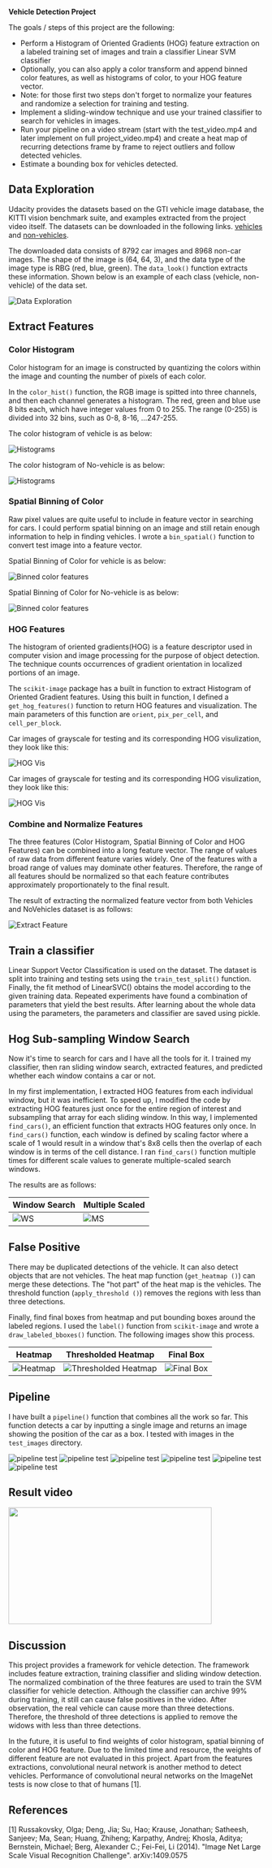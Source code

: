 **Vehicle Detection Project**

The goals / steps of this project are the following:

* Perform a Histogram of Oriented Gradients (HOG) feature extraction on a labeled training set of images and train a classifier Linear SVM classifier
* Optionally, you can also apply a color transform and append binned color features, as well as histograms of color, to your HOG feature vector.
* Note: for those first two steps don't forget to normalize your features and randomize a selection for training and testing.
* Implement a sliding-window technique and use your trained classifier to search for vehicles in images.
* Run your pipeline on a video stream (start with the test_video.mp4 and later implement on full project_video.mp4) and create a heat map of recurring detections frame by frame to reject outliers and follow detected vehicles.
* Estimate a bounding box for vehicles detected.

[//]: # (Image References)
[image1]: ./output_images/data_exploration.png
[image2.1]: ./output_images/color_hist_vehicle.png
[image2.2]: ./output_images/color_hist_novehicle.png

[image3.1]: ./output_images/bin_spatial_vehicle.png
[image3.2]: ./output_images/bin_spatial_no_vehicle.png
[image4.1]: ./output_images/hog_features_vehicle.png
[image4.2]: ./output_images/hog_features_no_vehicle.png
[image5]: ./output_images/extract_feature.png
[image6]: ./output_images/window_search.png
[image7]: ./output_images/multiscale.png
[image8]: ./output_images/heatmap.png
[image9]: ./output_images/thresholded_heatmap.png
[image10]: ./output_images/final_box.png
[image11]: ./output_images/pipeline0.png
[image12]: ./output_images/pipeline1.png
[image13]: ./output_images/pipeline2.png
[image14]: ./output_images/pipeline3.png
[image15]: ./output_images/pipeline4.png
[image16]: ./output_images/pipeline5.png

## Data Exploration

Udacity provides the datasets based on the GTI vehicle image database, the KITTI vision benchmark suite, and examples extracted from the project video itself. The datasets can be downloaded in the following links. [vehicles](https://s3.amazonaws.com/udacity-sdc/Vehicle_Tracking/vehicles.zip) and [non-vehicles](https://s3.amazonaws.com/udacity-sdc/Vehicle_Tracking/non-vehicles.zip).

The downloaded data consists of 8792 car images and 8968 non-car images. The shape of the image is (64, 64, 3), and the data type of the image type is RBG (red, blue, green). The `data_look()` function extracts these information. Shown below is an example of each class (vehicle, non-vehicle) of the data set.

![Data Exploration][image1]

## Extract Features
### Color Histogram
Color histogram for an image is constructed by quantizing the colors within the image and counting the number of pixels of each color.  

In the `color_hist()` function, the RGB image is spitted into three channels, and then each channel generates a histogram. The red, green and blue use 8 bits each, which have integer values from 0 to 255. The range (0-255) is divided into 32 bins, such as 0-8, 8-16, ...247-255.

The color histogram of vehicle is as below:

![Histograms][image2.1]

The color histogram of No-vehicle is as below:

![Histograms][image2.2]

### Spatial Binning of Color
Raw pixel values are quite useful to include in feature vector in searching for cars. I could perform spatial binning on an image and still retain enough information to help in finding vehicles. I wrote a `bin_spatial()` function to convert test image into a feature vector.

 Spatial Binning of Color for vehicle is as below:

![Binned color features][image3.1]

Spatial Binning of Color for No-vehicle is as below:

![Binned color features][image3.2]

### HOG Features
The histogram of oriented gradients(HOG) is a feature descriptor used in computer vision and image processing for the purpose of object detection. The technique counts occurrences of gradient orientation in localized portions of an image.

The `scikit-image` package has a built in function to extract Histogram of Oriented Gradient features. Using this built in function, I defined a `get_hog_features()` function to return HOG features and visualization. The main parameters of this function are `orient`, `pix_per_cell`, and `cell_per_block`.

Car images of grayscale for testing and its corresponding HOG visulization, they look like this:

![HOG Vis][image4.1]

Car images of grayscale for testing and its corresponding HOG visulization, they look like this:

![HOG Vis][image4.2]

### Combine and Normalize Features
The three features (Color Histogram, Spatial Binning of Color and HOG Features) can be combined into a long feature vector. The range of values of raw data from different feature varies widely. One of the features with a broad range of values may dominate other features. Therefore, the range of all features should be normalized so that each feature contributes approximately proportionately to the final result.  

The result of extracting the normalized feature vector from both Vehicles and NoVehicles dataset is as follows:

![Extract Feature][image5]

## Train a classifier
Linear Support Vector Classification is used on the dataset. The dataset is split into training and testing sets using the `train_test_split()` function. Finally, the fit method of LinearSVC() obtains the model according to the given training data. Repeated experiments have found a combination of parameters that yield the best results. After learning about the whole data using the parameters, the parameters and classifier are saved using pickle.

## Hog Sub-sampling Window Search
Now it's time to search for cars and I have all the tools for it. I trained my classifier, then ran sliding window search, extracted features, and predicted whether each window contains a car or not.

In my first implementation, I extracted HOG features from each individual window, but it was inefficient. To speed up, I modified the code by extracting HOG features just once for the entire region of interest and subsampling that array for each sliding window. In this way, I implemented `find_cars()`, an efficient function that extracts HOG features only once. In `find_cars()` function, each window is defined by scaling factor where a scale of 1 would result in a window that's 8x8 cells then the overlap of each window is in terms of the cell distance. I ran `find_cars()` function multiple times for different scale values to generate multiple-scaled search windows.

The results are as follows:

|Window Search|Multiple Scaled|
|-------------|---------------|
|![WS][image6]|![MS][image7]  |

## False Positive
There may be duplicated detections of the vehicle. It can also detect objects that are not vehicles. The heat map function (`get_heatmap ()`) can merge these detections. The "hot part" of the heat map is the vehicles. The threshold function (`apply_threshold ()`) removes the regions with less than three detections.  

Finally, find final boxes from heatmap and put bounding boxes around the labeled regions. I used the `label()` function from `scikit-image` and wrote a `draw_labeled_bboxes()` function. The following images show this process.

|Heatmap           |Thresholded Heatmap           |Final Box            |
|------------------|------------------------------|---------------------|
|![Heatmap][image8]|![Thresholded Heatmap][image9]|![Final Box][image10]|

## Pipeline
I have built a `pipeline()` function that combines all the work so far. This function detects a car by inputting a single image and returns an image showing the position of the car as a box. I tested with images in the `test_images` directory.

![pipeline test][image11]
![pipeline test][image12]
![pipeline test][image13]
![pipeline test][image14]
![pipeline test][image15]
![pipeline test][image16]

## Result video
<img src="test_video_output.gif" style="width:400px;height:230px;">

## Discussion
This project provides a framework for vehicle detection. The framework includes feature extraction, training classifier and sliding window detection. The normalized combination of the three features are used to train the SVM classifier for vehicle detection. Although the classifier can archive 99% during training, it still can cause false positives in the video. After observation, the real vehicle can cause more than three detections. Therefore, the threshold of three detections is applied to remove the widows with less than three detections.

In the future, it is useful to find weights of color histogram, spatial binning of color and HOG feature. Due to the limited time and resource, the weights of different feature are not evaluated in this project. Apart from the features extractions, convolutional neural network is another method to detect vehicles. Performance of convolutional neural networks on the ImageNet tests is now close to that of humans [1].

## References
[1] Russakovsky, Olga; Deng, Jia; Su, Hao; Krause, Jonathan; Satheesh, Sanjeev; Ma, Sean; Huang, Zhiheng; Karpathy, Andrej; Khosla, Aditya; Bernstein, Michael; Berg, Alexander C.; Fei-Fei, Li (2014). "Image Net Large Scale Visual Recognition Challenge". arXiv:1409.0575
